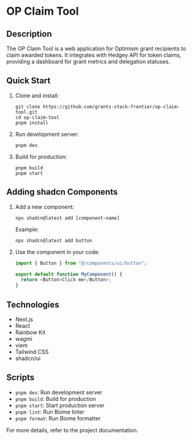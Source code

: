 # OP Claim Tool

## Description
The OP Claim Tool is a web application for Optimism grant recipients to claim awarded tokens. It integrates with Hedgey API for token claims, providing a dashboard for grant metrics and delegation statuses.

## Quick Start

1. Clone and install:
   ```
   git clone https://github.com/grants-stack-frontier/op-claim-tool.git
   cd op-claim-tool
   pnpm install
   ```

2. Run development server:
   ```
   pnpm dev
   ```

3. Build for production:
   ```
   pnpm build
   pnpm start
   ```

## Adding shadcn Components

1. Add a new component:
   ```
   npx shadcn@latest add [component-name]
   ```
   Example:
   ```
   npx shadcn@latest add button
   ```

2. Use the component in your code:
   ```typescript
   import { Button } from "@/components/ui/button";

   export default function MyComponent() {
     return <Button>Click me</Button>;
   }
   ```

## Technologies
- Next.js
- React
- Rainbow Kit
- wagmi
- viem
- Tailwind CSS
- shadcn/ui

## Scripts
- `pnpm dev`: Run development server
- `pnpm build`: Build for production
- `pnpm start`: Start production server
- `pnpm lint`: Run Biome linter
- `pnpm format`: Run Biome formatter

For more details, refer to the project documentation.
